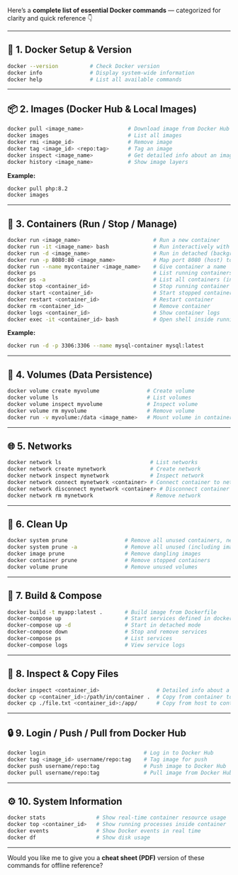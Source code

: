 Here’s a **complete list of essential Docker commands** — categorized for clarity and quick reference 👇

---

## 🐳 **1. Docker Setup & Version**

```bash
docker --version          # Check Docker version
docker info               # Display system-wide information
docker help               # List all available commands
```

---

## 📦 **2. Images (Docker Hub & Local Images)**

```bash
docker pull <image_name>              # Download image from Docker Hub
docker images                         # List all images
docker rmi <image_id>                 # Remove image
docker tag <image_id> <repo:tag>      # Tag an image
docker inspect <image_name>           # Get detailed info about an image
docker history <image_name>           # Show image layers
```

**Example:**

```bash
docker pull php:8.2
docker images
```

---

## 🧱 **3. Containers (Run / Stop / Manage)**

```bash
docker run <image_name>                       # Run a new container
docker run -it <image_name> bash              # Run interactively with bash
docker run -d <image_name>                    # Run in detached (background) mode
docker run -p 8080:80 <image_name>            # Map port 8080 (host) to 80 (container)
docker run --name mycontainer <image_name>    # Give container a name
docker ps                                     # List running containers
docker ps -a                                  # List all containers (including stopped)
docker stop <container_id>                    # Stop running container
docker start <container_id>                   # Start stopped container
docker restart <container_id>                 # Restart container
docker rm <container_id>                      # Remove container
docker logs <container_id>                    # Show container logs
docker exec -it <container_id> bash           # Open shell inside running container
```

**Example:**

```bash
docker run -d -p 3306:3306 --name mysql-container mysql:latest
```

---

## 💾 **4. Volumes (Data Persistence)**

```bash
docker volume create myvolume               # Create volume
docker volume ls                            # List volumes
docker volume inspect myvolume              # Inspect volume
docker volume rm myvolume                   # Remove volume
docker run -v myvolume:/data <image_name>   # Mount volume in container
```

---

## 🌐 **5. Networks**

```bash
docker network ls                            # List networks
docker network create mynetwork              # Create network
docker network inspect mynetwork             # Inspect network
docker network connect mynetwork <container> # Connect container to network
docker network disconnect mynetwork <container> # Disconnect container
docker network rm mynetwork                  # Remove network
```

---

## 🧹 **6. Clean Up**

```bash
docker system prune                  # Remove all unused containers, networks, images
docker system prune -a               # Remove all unused (including images)
docker image prune                   # Remove dangling images
docker container prune               # Remove stopped containers
docker volume prune                  # Remove unused volumes
```

---

## 🧰 **7. Build & Compose**

```bash
docker build -t myapp:latest .       # Build image from Dockerfile
docker-compose up                    # Start services defined in docker-compose.yml
docker-compose up -d                 # Start in detached mode
docker-compose down                  # Stop and remove services
docker-compose ps                    # List services
docker-compose logs                  # View service logs
```

---

## 🧾 **8. Inspect & Copy Files**

```bash
docker inspect <container_id>                  # Detailed info about a container
docker cp <container_id>:/path/in/container .  # Copy from container to host
docker cp ./file.txt <container_id>:/app/      # Copy from host to container
```

---

## 🔒 **9. Login / Push / Pull from Docker Hub**

```bash
docker login                               # Log in to Docker Hub
docker tag <image_id> username/repo:tag    # Tag image for push
docker push username/repo:tag              # Push image to Docker Hub
docker pull username/repo:tag              # Pull image from Docker Hub
```

---

## ⚙️ **10. System Information**

```bash
docker stats                # Show real-time container resource usage
docker top <container_id>   # Show running processes inside container
docker events               # Show Docker events in real time
docker df                   # Show disk usage
```

---

Would you like me to give you a **cheat sheet (PDF)** version of these commands for offline reference?

